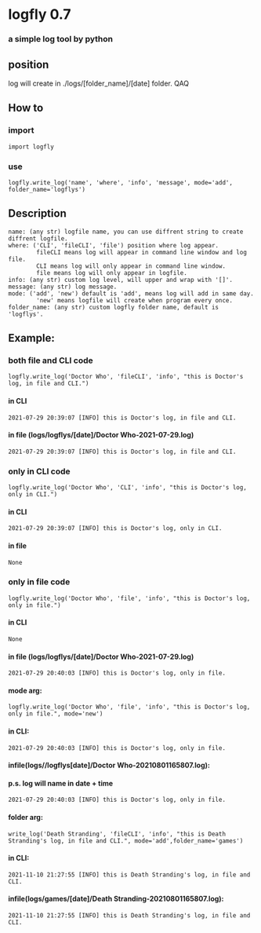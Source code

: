 # logfly  0.7
### a simple log tool by python  

## position  
log will create in ./logs/[folder_name]/[date] folder.  QAQ

## How to  
### import  
    import logfly  
### use  
    logfly.write_log('name', 'where', 'info', 'message', mode='add', folder_name='logflys')  

## Description  
    name: (any str) logfile name, you can use diffrent string to create diffrent logfile.  
    where: ('CLI', 'fileCLI', 'file') position where log appear.  
            fileCLI means log will appear in command line window and log file.  
            CLI means log will only appear in command line window.  
            file means log will only appear in logfile.  
    info: (any str) custom log level, will upper and wrap with '[]'.  
    message: (any str) log message.  
    mode: ('add', 'new') default is 'add', means log will add in same day.  
            'new' means logfile will create when program every once.
    folder_name: (any str) custom logfly folder name, default is 'logflys'.  

## Example:  

### both file and CLI code  
    logfly.write_log('Doctor Who', 'fileCLI', 'info', "this is Doctor's log, in file and CLI.")  
#### in CLI  
    2021-07-29 20:39:07 [INFO] this is Doctor's log, in file and CLI.  
#### in file (logs/logflys/[date]/Doctor Who-2021-07-29.log)  
    2021-07-29 20:39:07 [INFO] this is Doctor's log, in file and CLI.  
  
### only in CLI code
    logfly.write_log('Doctor Who', 'CLI', 'info', "this is Doctor's log, only in CLI.")  
#### in CLI  
    2021-07-29 20:39:07 [INFO] this is Doctor's log, only in CLI.  
#### in file  
    None

### only in file code  
    logfly.write_log('Doctor Who', 'file', 'info', "this is Doctor's log, only in file.")  
#### in CLI  
    None  
#### in file (logs/logflys/[date]/Doctor Who-2021-07-29.log)  
    2021-07-29 20:40:03 [INFO] this is Doctor's log, only in file.  

#### mode arg:
    logfly.write_log('Doctor Who', 'file', 'info', "this is Doctor's log, only in file.", mode='new')
#### in CLI:
    2021-07-29 20:40:03 [INFO] this is Doctor's log, only in file.
#### infile(logs//logflys[date]/Doctor Who-20210801165807.log):  
#### p.s.  log will name in date + time  

    2021-07-29 20:40:03 [INFO] this is Doctor's log, only in file.  

#### folder arg:
    write_log('Death Stranding', 'fileCLI', 'info', "this is Death Stranding's log, in file and CLI.", mode='add',folder_name='games')
#### in CLI:
    2021-11-10 21:27:55 [INFO] this is Death Stranding's log, in file and CLI.
#### infile(logs/games/[date]/Death Stranding-20210801165807.log):

    2021-11-10 21:27:55 [INFO] this is Death Stranding's log, in file and CLI.